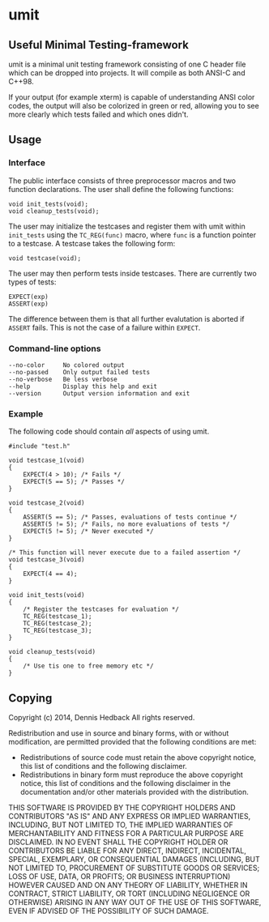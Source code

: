 umit
====

Useful Minimal Testing-framework
--------------------------------

umit is a minimal unit testing framework consisting of one C header file which
can be dropped into projects. It will compile as both ANSI-C and C++98. 

If your output (for example xterm) is capable of understanding ANSI color
codes, the output will also be colorized in green or red, allowing you to see
more clearly which tests failed and which ones didn't.

Usage
-----

### Interface

The public interface consists of three preprocessor macros and two function
declarations. The user shall define the following functions:

    void init_tests(void);
    void cleanup_tests(void);

The user may initialize the testcases and register them with umit within
`init_tests` using the `TC_REG(func)` macro, where `func` is a function
pointer to a testcase. A testcase takes the following form:

    void testcase(void);

The user may then perform tests inside testcases. There are currently two
types of tests:

    EXPECT(exp)
    ASSERT(exp)

The difference between them is that all further evalutation is aborted if
`ASSERT` fails. This is not the case of a failure within `EXPECT`.

### Command-line options
    
    --no-color     No colored output
    --no-passed    Only output failed tests
    --no-verbose   Be less verbose
    --help         Display this help and exit
    --version      Output version information and exit

### Example

The following code should contain _all_ aspects of using umit.

    #include "test.h"
    
    void testcase_1(void)
    {
        EXPECT(4 > 10); /* Fails */
        EXPECT(5 == 5); /* Passes */
    }
    
    void testcase_2(void)
    {
        ASSERT(5 == 5); /* Passes, evaluations of tests continue */
        ASSERT(5 != 5); /* Fails, no more evaluations of tests */
        EXPECT(5 != 5); /* Never executed */
    }
    
    /* This function will never execute due to a failed assertion */
    void testcase_3(void)
    {
        EXPECT(4 == 4);
    }
    
    void init_tests(void)
    {
        /* Register the testcases for evaluation */
        TC_REG(testcase_1);
        TC_REG(testcase_2);
        TC_REG(testcase_3);
    }

    void cleanup_tests(void)
    {
        /* Use tis one to free memory etc */
    }

Copying
-------

Copyright (c) 2014, Dennis Hedback 
All rights reserved.
 
Redistribution and use in source and binary forms, with or without
modification, are permitted provided that the following conditions are met:

* Redistributions of source code must retain the above copyright notice,
  this list of conditions and the following disclaimer.
* Redistributions in binary form must reproduce the above copyright
  notice, this list of conditions and the following disclaimer in the
  documentation and/or other materials provided with the distribution.

THIS SOFTWARE IS PROVIDED BY THE COPYRIGHT HOLDERS AND CONTRIBUTORS "AS IS"
AND ANY EXPRESS OR IMPLIED WARRANTIES, INCLUDING, BUT NOT LIMITED TO, THE
IMPLIED WARRANTIES OF MERCHANTABILITY AND FITNESS FOR A PARTICULAR PURPOSE
ARE DISCLAIMED. IN NO EVENT SHALL THE COPYRIGHT HOLDER OR CONTRIBUTORS BE
LIABLE FOR ANY DIRECT, INDIRECT, INCIDENTAL, SPECIAL, EXEMPLARY, OR
CONSEQUENTIAL DAMAGES (INCLUDING, BUT NOT LIMITED TO, PROCUREMENT OF
SUBSTITUTE GOODS OR SERVICES; LOSS OF USE, DATA, OR PROFITS; OR BUSINESS
INTERRUPTION) HOWEVER CAUSED AND ON ANY THEORY OF LIABILITY, WHETHER IN
CONTRACT, STRICT LIABILITY, OR TORT (INCLUDING NEGLIGENCE OR OTHERWISE)
ARISING IN ANY WAY OUT OF THE USE OF THIS SOFTWARE, EVEN IF ADVISED OF THE
POSSIBILITY OF SUCH DAMAGE.
